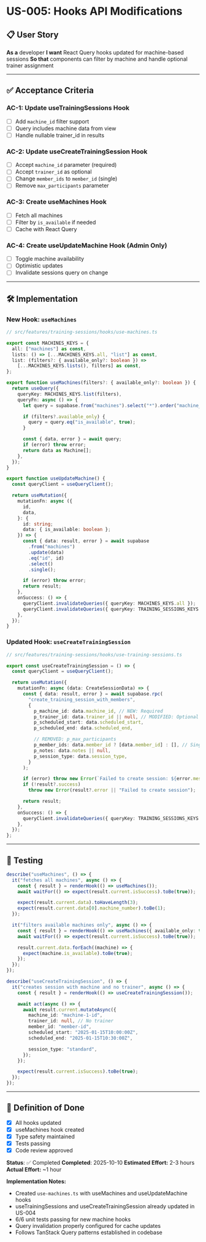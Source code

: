 # US-005: Hooks API Modifications

## 📋 User Story

**As a** developer
**I want** React Query hooks updated for machine-based sessions
**So that** components can filter by machine and handle optional trainer assignment

---

## ✅ Acceptance Criteria

### AC-1: Update useTrainingSessions Hook

- [ ] Add `machine_id` filter support
- [ ] Query includes machine data from view
- [ ] Handle nullable trainer_id in results

### AC-2: Update useCreateTrainingSession Hook

- [ ] Accept `machine_id` parameter (required)
- [ ] Accept `trainer_id` as optional
- [ ] Change `member_ids` to `member_id` (single)
- [ ] Remove `max_participants` parameter

### AC-3: Create useMachines Hook

- [ ] Fetch all machines
- [ ] Filter by `is_available` if needed
- [ ] Cache with React Query

### AC-4: Create useUpdateMachine Hook (Admin Only)

- [ ] Toggle machine availability
- [ ] Optimistic updates
- [ ] Invalidate sessions query on change

---

## 🛠️ Implementation

### New Hook: `useMachines`

```typescript
// src/features/training-sessions/hooks/use-machines.ts

export const MACHINES_KEYS = {
  all: ["machines"] as const,
  lists: () => [...MACHINES_KEYS.all, "list"] as const,
  list: (filters?: { available_only?: boolean }) =>
    [...MACHINES_KEYS.lists(), filters] as const,
};

export function useMachines(filters?: { available_only?: boolean }) {
  return useQuery({
    queryKey: MACHINES_KEYS.list(filters),
    queryFn: async () => {
      let query = supabase.from("machines").select("*").order("machine_number");

      if (filters?.available_only) {
        query = query.eq("is_available", true);
      }

      const { data, error } = await query;
      if (error) throw error;
      return data as Machine[];
    },
  });
}

export function useUpdateMachine() {
  const queryClient = useQueryClient();

  return useMutation({
    mutationFn: async ({
      id,
      data,
    }: {
      id: string;
      data: { is_available: boolean };
    }) => {
      const { data: result, error } = await supabase
        .from("machines")
        .update(data)
        .eq("id", id)
        .select()
        .single();

      if (error) throw error;
      return result;
    },
    onSuccess: () => {
      queryClient.invalidateQueries({ queryKey: MACHINES_KEYS.all });
      queryClient.invalidateQueries({ queryKey: TRAINING_SESSIONS_KEYS.all });
    },
  });
}
```

### Updated Hook: `useCreateTrainingSession`

```typescript
// src/features/training-sessions/hooks/use-training-sessions.ts

export const useCreateTrainingSession = () => {
  const queryClient = useQueryClient();

  return useMutation({
    mutationFn: async (data: CreateSessionData) => {
      const { data: result, error } = await supabase.rpc(
        "create_training_session_with_members",
        {
          p_machine_id: data.machine_id, // NEW: Required
          p_trainer_id: data.trainer_id || null, // MODIFIED: Optional
          p_scheduled_start: data.scheduled_start,
          p_scheduled_end: data.scheduled_end,

          // REMOVED: p_max_participants
          p_member_ids: data.member_id ? [data.member_id] : [], // Single member as array
          p_notes: data.notes || null,
          p_session_type: data.session_type,
        }
      );

      if (error) throw new Error(`Failed to create session: ${error.message}`);
      if (!result?.success)
        throw new Error(result?.error || "Failed to create session");

      return result;
    },
    onSuccess: () => {
      queryClient.invalidateQueries({ queryKey: TRAINING_SESSIONS_KEYS.all });
    },
  });
};
```

---

## 🧪 Testing

```typescript
describe("useMachines", () => {
  it("fetches all machines", async () => {
    const { result } = renderHook(() => useMachines());
    await waitFor(() => expect(result.current.isSuccess).toBe(true));

    expect(result.current.data).toHaveLength(3);
    expect(result.current.data[0].machine_number).toBe(1);
  });

  it("filters available machines only", async () => {
    const { result } = renderHook(() => useMachines({ available_only: true }));
    await waitFor(() => expect(result.current.isSuccess).toBe(true));

    result.current.data.forEach((machine) => {
      expect(machine.is_available).toBe(true);
    });
  });
});

describe("useCreateTrainingSession", () => {
  it("creates session with machine and no trainer", async () => {
    const { result } = renderHook(() => useCreateTrainingSession());

    await act(async () => {
      await result.current.mutateAsync({
        machine_id: "machine-1-id",
        trainer_id: null, // No trainer
        member_id: "member-id",
        scheduled_start: "2025-01-15T10:00:00Z",
        scheduled_end: "2025-01-15T10:30:00Z",

        session_type: "standard",
      });
    });

    expect(result.current.isSuccess).toBe(true);
  });
});
```

---

## 🎯 Definition of Done

- [x] All hooks updated
- [x] useMachines hook created
- [x] Type safety maintained
- [x] Tests passing
- [x] Code review approved

**Status**: ✅ Completed
**Completed**: 2025-10-10
**Estimated Effort:** 2-3 hours
**Actual Effort:** ~1 hour

**Implementation Notes:**

- Created `use-machines.ts` with useMachines and useUpdateMachine hooks
- useTrainingSessions and useCreateTrainingSession already updated in US-004
- 6/6 unit tests passing for new machine hooks
- Query invalidation properly configured for cache updates
- Follows TanStack Query patterns established in codebase
